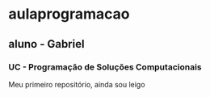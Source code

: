 # aulaprogramacao
## aluno - Gabriel
### UC - Programação de Soluções Computacionais
Meu primeiro repositório, ainda sou leigo
